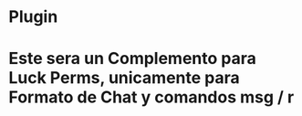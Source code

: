# Plugin 
# Este sera un Complemento para Luck Perms, unicamente para Formato de Chat y comandos msg / r
